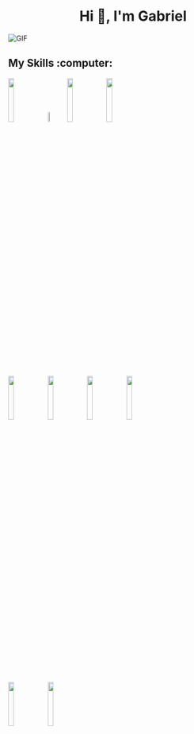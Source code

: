 <h1 align="center" >Hi 👋, I'm Gabriel </h1>

 <img align="center" alt="GIF" src="https://i.pinimg.com/originals/e4/26/70/e426702edf874b181aced1e2fa5c6cde.gif" />


<h2>My Skills :computer:</h2>
 <p>
  <code><img width="15%" src="https://www.vectorlogo.zone/logos/w3_html5/w3_html5-ar21.svg" ></code>
  <code><img width="7%" src="https://raw.githubusercontent.com/gilbarbara/logos/febeadf1e00d13280605d6f571cea949713963f8/logos/css-3.svg" ></code>
  <code><img width="15%" src="https://www.vectorlogo.zone/logos/javascript/javascript-ar21.svg"></code>
  <code><img width="15%" src="https://www.vectorlogo.zone/logos/getbootstrap/getbootstrap-ar21.svg"></code>

  
  
  <br />
  
  <code><img width="15%" src="https://www.vectorlogo.zone/logos/php/php-ar21.svg" ></code>
  <code><img width="15%" src="https://www.vectorlogo.zone/logos/jquery/jquery-ar21.svg" ></code>
  <code><img width="15%" src="https://www.vectorlogo.zone/logos/postgresql/postgresql-ar21.svg"></code>
  <code><img width="15%" src="https://www.vectorlogo.zone/logos/mysql/mysql-ar21.svg"></code>
  
  <br />
  <code><img width="15%" src="https://www.vectorlogo.zone/logos/java/java-ar21.svg" ></code>
  <code><img width="15%" src="https://www.vectorlogo.zone/logos/trello/trello-ar21.svg" ></code>
  
  <br />
  
  
 </p>

<!--
**gabrielferreira0/gabrielferreira0** is a ✨ _special_ ✨ repository because its `README.md` (this file) appears on your GitHub profile.

-->
